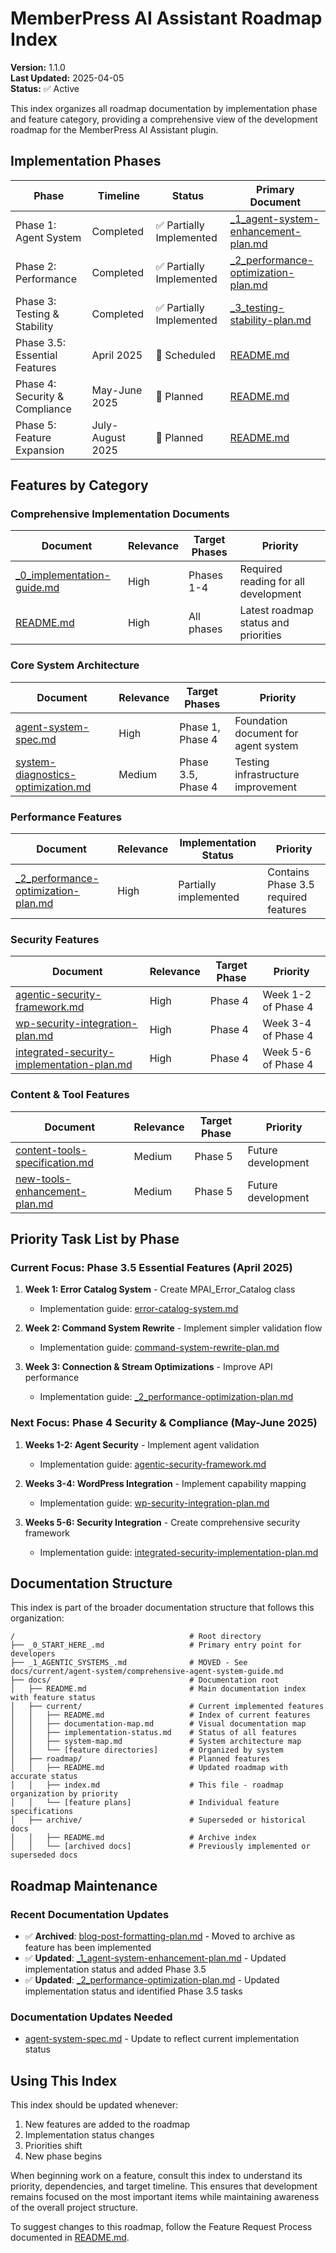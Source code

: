 # MemberPress AI Assistant Roadmap Index

**Version:** 1.1.0  
**Last Updated:** 2025-04-05  
**Status:** ✅ Active

This index organizes all roadmap documentation by implementation phase and feature category, providing a comprehensive view of the development roadmap for the MemberPress AI Assistant plugin.

## Implementation Phases

| Phase | Timeline | Status | Primary Document |
|-------|----------|--------|-----------------|
| Phase 1: Agent System | Completed | ✅ Partially Implemented | [_1_agent-system-enhancement-plan.md](./_1_agent-system-enhancement-plan.md) |
| Phase 2: Performance | Completed | ✅ Partially Implemented | [_2_performance-optimization-plan.md](./_2_performance-optimization-plan.md) |
| Phase 3: Testing & Stability | Completed | ✅ Partially Implemented | [_3_testing-stability-plan.md](./_3_testing-stability-plan.md) |
| Phase 3.5: Essential Features | April 2025 | 🚧 Scheduled | [README.md](./README.md#phase-35-completing-essential-features-april-2025) |
| Phase 4: Security & Compliance | May-June 2025 | 🔮 Planned | [README.md](./README.md#phase-four-development-roadmap-may-june-2025) |
| Phase 5: Feature Expansion | July-August 2025 | 🔮 Planned | [README.md](./README.md#features-in-development) |

## Features by Category

### Comprehensive Implementation Documents

| Document | Relevance | Target Phases | Priority |
|----------|-----------|---------------|----------|
| [_0_implementation-guide.md](./_0_implementation-guide.md) | High | Phases 1-4 | Required reading for all development |
| [README.md](./README.md) | High | All phases | Latest roadmap status and priorities |

### Core System Architecture

| Document | Relevance | Target Phases | Priority |
|----------|-----------|---------------|----------|
| [agent-system-spec.md](./agent-system-spec.md) | High | Phase 1, Phase 4 | Foundation document for agent system |
| [system-diagnostics-optimization.md](./system-diagnostics-optimization.md) | Medium | Phase 3.5, Phase 4 | Testing infrastructure improvement |

### Performance Features

| Document | Relevance | Implementation Status | Priority |
|----------|-----------|----------------------|----------|
| [_2_performance-optimization-plan.md](./_2_performance-optimization-plan.md) | High | Partially implemented | Contains Phase 3.5 required features |

### Security Features

| Document | Relevance | Target Phase | Priority |
|----------|-----------|--------------|----------|
| [agentic-security-framework.md](./agentic-security-framework.md) | High | Phase 4 | Week 1-2 of Phase 4 |
| [wp-security-integration-plan.md](./wp-security-integration-plan.md) | High | Phase 4 | Week 3-4 of Phase 4 |
| [integrated-security-implementation-plan.md](./integrated-security-implementation-plan.md) | High | Phase 4 | Week 5-6 of Phase 4 |

### Content & Tool Features

| Document | Relevance | Target Phase | Priority |
|----------|-----------|--------------|----------|
| [content-tools-specification.md](./content-tools-specification.md) | Medium | Phase 5 | Future development |
| [new-tools-enhancement-plan.md](./new-tools-enhancement-plan.md) | Medium | Phase 5 | Future development |

## Priority Task List by Phase

### Current Focus: Phase 3.5 Essential Features (April 2025)

1. **Week 1: Error Catalog System** - Create MPAI_Error_Catalog class
   - Implementation guide: [error-catalog-system.md](../current/error-system/error-catalog-system.md)

2. **Week 2: Command System Rewrite** - Implement simpler validation flow
   - Implementation guide: [command-system-rewrite-plan.md](../current/feature-plans/command-system-rewrite-plan.md)

3. **Week 3: Connection & Stream Optimizations** - Improve API performance
   - Implementation guide: [_2_performance-optimization-plan.md](./_2_performance-optimization-plan.md)

### Next Focus: Phase 4 Security & Compliance (May-June 2025)

1. **Weeks 1-2: Agent Security** - Implement agent validation
   - Implementation guide: [agentic-security-framework.md](./agentic-security-framework.md)
   
2. **Weeks 3-4: WordPress Integration** - Implement capability mapping
   - Implementation guide: [wp-security-integration-plan.md](./wp-security-integration-plan.md)

3. **Weeks 5-6: Security Integration** - Create comprehensive security framework
   - Implementation guide: [integrated-security-implementation-plan.md](./integrated-security-implementation-plan.md)

## Documentation Structure

This index is part of the broader documentation structure that follows this organization:

```
/                                       # Root directory
├── _0_START_HERE_.md                   # Primary entry point for developers
├── _1_AGENTIC_SYSTEMS_.md              # MOVED - See docs/current/agent-system/comprehensive-agent-system-guide.md
├── docs/                               # Documentation root
│   ├── README.md                       # Main documentation index with feature status
│   ├── current/                        # Current implemented features
│   │   ├── README.md                   # Index of current features
│   │   ├── documentation-map.md        # Visual documentation map
│   │   ├── implementation-status.md    # Status of all features
│   │   ├── system-map.md               # System architecture map
│   │   └── [feature directories]       # Organized by system
│   ├── roadmap/                        # Planned features
│   │   ├── README.md                   # Updated roadmap with accurate status
│   │   ├── index.md                    # This file - roadmap organization by priority
│   │   └── [feature plans]             # Individual feature specifications
│   ├── archive/                        # Superseded or historical docs
│   │   ├── README.md                   # Archive index
│   │   └── [archived docs]             # Previously implemented or superseded docs
```

## Roadmap Maintenance

### Recent Documentation Updates

- ✅ **Archived**: [blog-post-formatting-plan.md](./blog-post-formatting-plan.md) - Moved to archive as feature has been implemented
- ✅ **Updated**: [_1_agent-system-enhancement-plan.md](./_1_agent-system-enhancement-plan.md) - Updated implementation status and added Phase 3.5
- ✅ **Updated**: [_2_performance-optimization-plan.md](./_2_performance-optimization-plan.md) - Updated implementation status and identified Phase 3.5 tasks

### Documentation Updates Needed

- [agent-system-spec.md](./agent-system-spec.md) - Update to reflect current implementation status

## Using This Index

This index should be updated whenever:

1. New features are added to the roadmap
2. Implementation status changes
3. Priorities shift
4. New phase begins

When beginning work on a feature, consult this index to understand its priority, dependencies, and target timeline. This ensures that development remains focused on the most important items while maintaining awareness of the overall project structure.

To suggest changes to this roadmap, follow the Feature Request Process documented in [README.md](./README.md#feature-request-process).